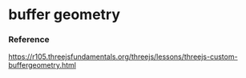 # buffer geometry
### Reference
https://r105.threejsfundamentals.org/threejs/lessons/threejs-custom-buffergeometry.html
